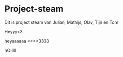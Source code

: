 # Project-steam

Dit is project steam van Julian, Mathijs, Olav, Tijn en Tom

Heyyy<3

heyaaaaaa <<<<3333


hOIIIII
